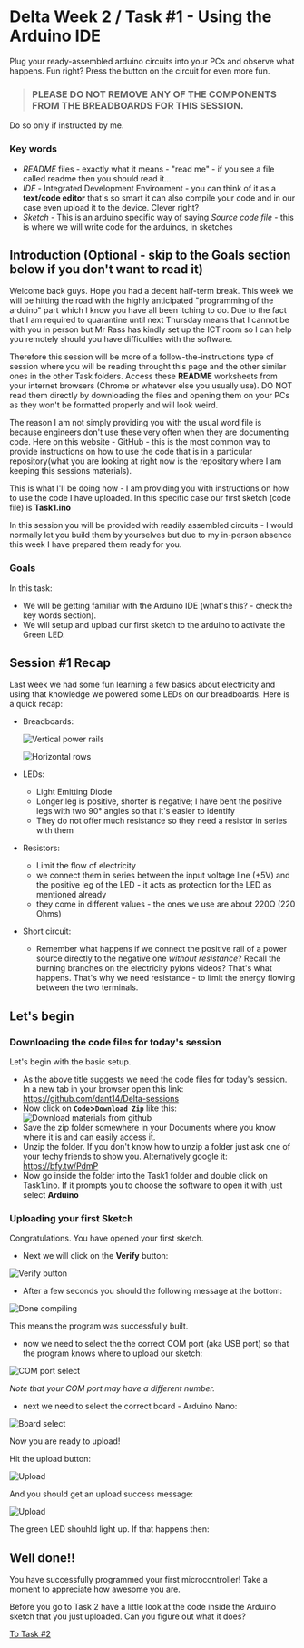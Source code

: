 # Delta Week 2 / Task #1 - Using the Arduino IDE

Plug your ready-assembled arduino circuits into your PCs and observe what happens. Fun right? Press the button on the circuit for even more fun.

> ### **PLEASE DO NOT REMOVE ANY OF THE COMPONENTS FROM THE BREADBOARDS FOR THIS SESSION**.
Do so only if instructed by me.

### Key words 
 - *README* files - exactly what it means - "read me" - if you see a file called readme then you should read it...
 - *IDE* - Integrated Development Environment - you can think of it as a **text/code editor** that's so smart it can also compile your code and in our case even upload it to the device. Clever right?
 - *Sketch* - This is an arduino specific way of saying *Source code file* - this is where we will write code for the arduinos, in sketches


## Introduction (Optional - skip to the Goals section below if you don't want to read it)
Welcome back guys. Hope you had a decent half-term break. This week we will be hitting the road with the highly anticipated "programming of the arduino" part which I know you have all been itching to do. Due to the fact that I am required to quarantine until next Thursday means that I cannot be with you in person but Mr Rass has kindly set up the ICT room so I can help you remotely should you have difficulties with the software. 

Therefore this session will be more of a follow-the-instructions type of session where you will be reading throught this page and the other similar ones in the other Task folders. Access these **README** worksheets from your internet browsers (Chrome or whatever else you usually use). DO NOT read them directly by downloading the files and opening them on your PCs as they won't be formatted properly and will look weird.

The reason I am not simply providing you with the usual word file is because engineers don't use these very often when they are documenting code. Here on this website - GitHub - this is the most common way to provide instructions on how to use the code that is in a particular repository(what you are looking at right now is the repository where I am keeping this sessions materials).

This is what I'll be doing now - I am providing you with instructions on how to use the code I have uploaded. In this specific case our first sketch (code file) is **Task1.ino**

In this session you will be provided with readily assembled circuits - I would normally let you build them by yourselves but due to my in-person absence this week I have prepared them ready for you. 

### Goals
In this task:
  - We will be getting familiar with the Arduino IDE (what's this? - check the key words section).
  - We will setup and upload our first sketch to the arduino to activate the Green LED.


## Session #1 Recap
Last week we had some fun learning a few basics about electricity and using that knowledge we powered some LEDs on our breadboards. Here is a quick recap:
  - Breadboards:
    
    ![Vertical power rails](../images/verticalpower.png)

    ![Horizontal rows](../images/horizontal-rows.png)

  - LEDs:
    - Light Emitting Diode
    - Longer leg is positive, shorter is negative; I have bent the positive legs with two 90&deg; angles so that it's easier to identify
    - They do not offer much resistance so they need a resistor in series with them
    
  - Resistors:
    - Limit the flow of electricity
    - we connect them in series between the input voltage line (+5V) and the positive leg of the LED - it acts as protection for the LED as mentioned already
    - they come in different values - the ones we use are about 220Ω (220 Ohms)
    
  - Short circuit:
    - Remember what happens if we connect the positive rail of a power source directly to the negative one *without resistance*? Recall the burning branches on the electricity pylons videos? That's what happens. That's why we need resistance - to limit the energy flowing between the two terminals.
    
## Let's begin
### Downloading the code files for today's session
Let's begin with the basic setup.
 - As the above title suggests we need the code files for today's session. In a new tab in your browser open this link: https://github.com/dant14/Delta-sessions
 - Now click on **`Code`>`Download Zip`** like this:
![Download materials from github](../images/githubDownload.png)
 - Save the zip folder somewhere in your Documents where you know where it is and can easily access it.
 - Unzip the folder. If you don't know how to unzip a folder just ask one of your techy friends to show you. Alternatively google it: https://bfy.tw/PdmP
 - Now go inside the folder into the Task1 folder and double click on Task1.ino. If it prompts you to choose the software to open it with just select **Arduino**
 
### Uploading your first Sketch
Congratulations. You have opened your first sketch.

 - Next we will click on the **Verify** button:
 
![Verify button](../images/verify.png)

 - After a few seconds you should the following message at the bottom:
 
 ![Done compiling](../images/doneCompiling.png)
 
 This means the program was successfully built.
 
 - now we need to select the the correct COM port (aka USB port) so that the program knows where to upload our sketch:
 
 ![COM port select](../images/COMport.png)
 
 *Note that your COM port may have a different number.*
 
 - next we need to select the correct board - Arduino Nano:
 
 ![Board select](../images/boardSelect.png)
 
 Now you are ready to upload!
 
 Hit the upload button:
 
 ![Upload](../images/upload.png)
 
 And you should get an upload success message:
 
 ![Upload](../images/doneUploading.png)
 
 
 The green LED shouhld light up. If that happens then:
 
 ## Well done!!
 You have successfully programmed your first microcontroller! Take a moment to appreciate how awesome you are.
 
 Before you go to Task 2 have a little look at the code inside the Arduino sketch that you just uploaded. Can you figure out what it does?
 
 [To Task #2](https://github.com/dant14/Delta-sessions/tree/main/Week2/Task2)
